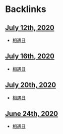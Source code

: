 
# Backlinks
## [July 12th, 2020](<July 12th, 2020.md>)
- [相遇日](<相遇日.md>)

## [July 16th, 2020](<July 16th, 2020.md>)
- [相遇日](<相遇日.md>)

## [July 20th, 2020](<July 20th, 2020.md>)
- [相遇日](<相遇日.md>)

## [June 24th, 2020](<June 24th, 2020.md>)
- [相遇日](<相遇日.md>)

